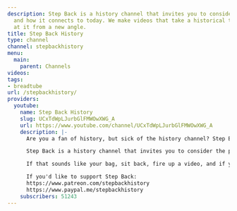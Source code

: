 ```yaml
---
description: Step Back is a history channel that invites you to consider the past
  and how it connects to today. We make videos that take a historical topic and look
  at it from a new angle.
title: Step Back History
type: channel
channel: stepbackhistory
menu:
  main:
    parent: Channels
videos:
tags:
- breadtube
url: /stepbackhistory/
providers:
  youtube:
    name: Step Back History
    slug: UCxTdWpLJurbGlFMWOwXWG_A
    url: https://www.youtube.com/channel/UCxTdWpLJurbGlFMWOwXWG_A
    description: |-
      Are you a fan of history, but sick of the history channel? Step Back is the place for you.

      Step Back is a history channel that invites you to consider the past and how it connects to today. We make videos that take a historical topic and look at it from a new angle. We find those gems that your history channels would overlook. We search for the quirky, unconventional, and just plain weird parts of our collective story.

      If that sounds like your bag, sit back, fire up a video, and if you like what you see, subscribe for more.

      If you'd like to support Step Back:
      https://www.patreon.com/stepbackhistory
      https://www.paypal.me/stepbackhistory
    subscribers: 51243
---
```

